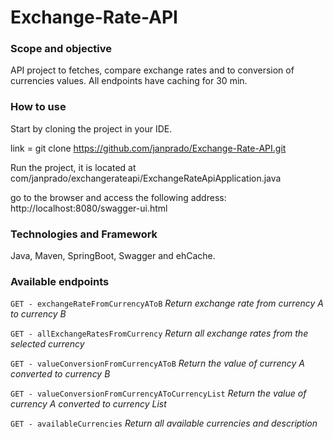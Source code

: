 # Exchange-Rate-API

### **Scope and objective**

API project to fetches, compare exchange rates and to conversion of currencies values.
All endpoints have caching for 30 min.

### **How to use**

Start by cloning the project in your IDE.

link = git clone https://github.com/janprado/Exchange-Rate-API.git

Run the project, it is located at com/janprado/exchangerateapi/ExchangeRateApiApplication.java

go to the browser and access the following address: http://localhost:8080/swagger-ui.html

### **Technologies and Framework**

Java, Maven, SpringBoot, Swagger and ehCache.

### **Available endpoints**

`GET - exchangeRateFromCurrencyAToB`
*Return exchange rate from currency A to currency B*

`GET - allExchangeRatesFromCurrency`
*Return all exchange rates from the selected currency*

`GET - valueConversionFromCurrencyAToB`
*Return the value of currency A converted to currency B*

`GET - valueConversionFromCurrencyAToCurrencyList`
*Return the value of currency A converted to currency List*

`GET - availableCurrencies`
*Return all available currencies and description*
